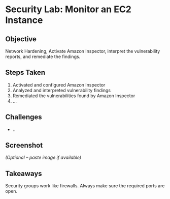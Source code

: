 # Security Lab: Monitor an EC2 Instance

## Objective
Network Hardening, Activate Amazon Inspector, interpret the vulnerability reports, and remediate the findings.

## Steps Taken
1. Activated and configured Amazon Inspector
2. Analyzed and interpreted vulnerability findings
3. Remediated the vulnerabilities found by Amazon Inspector
4. ...

## Challenges
- ..

## Screenshot
_(Optional – paste image if available)_

## Takeaways
Security groups work like firewalls. Always make sure the required ports are open.
